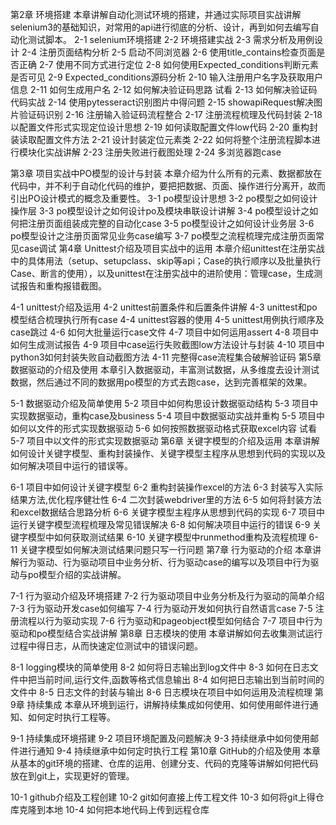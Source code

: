 第2章 环境搭建
本章讲解自动化测试环境的搭建，并通过实际项目实战讲解selenium3的基础知识，对常用的api进行彻底的分析、设计，再到如何去编写自动化测试脚本。
 2-1 selenium环境搭建
 2-2 环境搭建实战
 2-3 需求分析及用例设计
 2-4 注册页面结构分析
 2-5 启动不同浏览器
 2-6 使用title_contains检查页面是否正确
 2-7 使用不同方式进行定位
 2-8 如何使用Expected_conditions判断元素是否可见
 2-9 Expected_conditions源码分析
 2-10 输入注册用户名字及获取用户信息
 2-11 如何生成用户名
 2-12 如何解决验证码思路 试看
 2-13 如何解决验证码代码实战
 2-14 使用pytesseract识别图片中得问题
 2-15 showapiRequest解决图片验证码识别
 2-16 注册输入验证码流程整合
 2-17 注册流程梳理及代码封装
 2-18 以配置文件形式实现定位设计思想
 2-19 如何读取配置文件low代码
 2-20 重构封装读取配置文件方法
 2-21 设计封装定位元素类
 2-22 如何将整个注册流程脚本进行模块化实战讲解
 2-23 注册失败进行截图处理
 2-24 多浏览器跑case


第3章 项目实战中PO模型的设计与封装
本章介绍为什么所有的元素、数据都放在代码中，并不利于自动化代码的维护，要把把数据、页面、操作进行分离开，故而引出PO设计模式的概念及重要性。
 3-1 po模型设计思想
 3-2 po模型之如何设计操作层
 3-3 po模型设计之如何设计po及模块串联设计讲解
 3-4 po模型设计之如何把注册页面组装成完整的自动化case
 3-5 po模型设计之如何设计业务层
 3-6 po模型设计之注册页面常见业务case编写
 3-7 po模型之流程梳理完成注册页面常见case调试
第4章 Unittest介绍及项目实战中的运用
本章介绍unittest在注册实战中的具体用法（setup、setupclass、skip等api；Case的执行顺序以及批量执行Case、断言的使用），以及unittest在注册实战中的进阶使用：管理case，生成测试报告和重构报错截图。

 4-1 unittest介绍及运用
 4-2 unittest前置条件和后置条件讲解
 4-3 unittest和po模型结合梳理执行所有case
 4-4 unittest容器的使用
 4-5 unittest用例执行顺序及case跳过
 4-6 如何大批量运行case文件
 4-7 项目中如何运用assert
 4-8 项目中如何生成测试报告
 4-9 项目中case运行失败截图low方法设计与封装
 4-10 项目中python3如何封装失败自动截图方法
 4-11 完整得case流程集合破解验证码
第5章 数据驱动的介绍及使用
本章引入数据驱动，丰富测试数据，从多维度去设计测试数据，然后通过不同的数据用po模型的方式去跑case，达到完善框架的效果。

 5-1 数据驱动介绍及简单使用
 5-2 项目中如何构思设计数据驱动结构
 5-3 项目中实现数据驱动，重构case及business
 5-4 项目中数据驱动实战并重构
 5-5 项目中如何以文件的形式实现数据驱动
 5-6 如何按照数据驱动格式获取excel内容 试看
 5-7 项目中以文件的形式实现数据驱动
第6章 关键字模型的介绍及运用
本章讲解如何设计关键字模型、重构封装操作、关键字模型主程序从思想到代码的实现以及如何解决项目中运行的错误等。

 6-1 项目中如何设计关键字模型
 6-2 重构封装操作excel的方法
 6-3 封装写入实际结果方法,优化程序健壮性
 6-4 二次封装webdriver里的方法
 6-5 如何将封装方法和excel数据结合思路分析
 6-6 关键字模型主程序从思想到代码的实现
 6-7 项目中运行关键字模型流程梳理及常见错误解决
 6-8 如何解决项目中运行的错误
 6-9 关键字模型中如何获取测试结果
 6-10 关键字模型中runmethod重构及流程梳理
 6-11 关键字模型如何解决测试结果问题只写一行问题
第7章 行为驱动的介绍
本章讲解行为驱动、行为驱动项目中业务分析、行为驱动case的编写以及项目中行为驱动与po模型介绍的实战讲解。

 7-1 行为驱动介绍及环境搭建
 7-2 行为驱动项目中业务分析及行为驱动的简单介绍
 7-3 行为驱动开发case如何编写
 7-4 行为驱动开发如何执行自然语言case
 7-5 注册流程以行为驱动实现
 7-6 行为驱动和pageobject模型如何结合
 7-7 项目中行为驱动和po模型结合实战讲解
第8章 日志模块的使用
本章讲解如何去收集测试运行过程中得日志，从而快速定位测试中的错误问题。

 8-1 logging模块的简单使用
 8-2 如何将日志输出到log文件中
 8-3 如何在日志文件中把当前时间,运行文件,函数等格式信息输出
 8-4 如何把日志输出到当前时间的文件中
 8-5 日志文件的封装与输出
 8-6 日志模块在项目中如何运用及流程梳理
第9章 持续集成
本章从环境到运行，讲解持续集成如何使用、如何使用邮件进行通知、如何定时执行工程等。

 9-1 持续集成环境搭建
 9-2 项目环境配置及问题解决
 9-3 持续继承中如何使用邮件进行通知
 9-4 持续继承中如何定时执行工程
第10章 GitHub的介绍及使用
本章从基本的git环境的搭建、仓库的运用、创建分支、代码的克隆等讲解如何把代码放在到git上，实现更好的管理。

 10-1 github介绍及工程创建
 10-2 git如何直接上传工程文件
 10-3 如何将git上得仓库克隆到本地
 10-4 如何把本地代码上传到远程仓库
